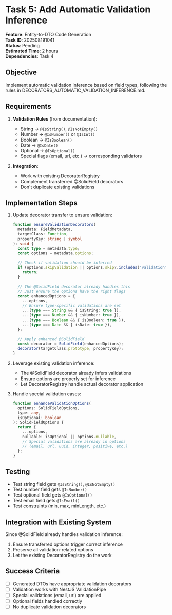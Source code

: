 # Task 5: Add Automatic Validation Inference

**Feature**: Entity-to-DTO Code Generation  
**Task ID**: 202508191041  
**Status**: Pending  
**Estimated Time**: 2 hours  
**Dependencies**: Task 4  

## Objective

Implement automatic validation inference based on field types, following the rules in DECORATORS_AUTOMATIC_VALIDATION_INFERENCE.md.

## Requirements

1. **Validation Rules** (from documentation):
   - String → `@IsString()`, `@IsNotEmpty()`
   - Number → `@IsNumber()` or `@IsInt()`
   - Boolean → `@IsBoolean()`
   - Date → `@IsDate()`
   - Optional → `@IsOptional()`
   - Special flags (email, url, etc.) → corresponding validators

2. **Integration**:
   - Work with existing DecoratorRegistry
   - Complement transferred @SolidField decorators
   - Don't duplicate existing validations

## Implementation Steps

1. Update decorator transfer to ensure validation:
   ```typescript
   function ensureValidationDecorators(
     metadata: FieldMetadata,
     targetClass: Function,
     propertyKey: string | symbol
   ): void {
     const type = metadata.type;
     const options = metadata.options;
     
     // Check if validation should be inferred
     if (options.skipValidation || options.skip?.includes('validation')) {
       return;
     }
     
     // The @SolidField decorator already handles this
     // Just ensure the options have the right flags
     const enhancedOptions = {
       ...options,
       // Ensure type-specific validations are set
       ...(type === String && { isString: true }),
       ...(type === Number && { isNumber: true }),
       ...(type === Boolean && { isBoolean: true }),
       ...(type === Date && { isDate: true }),
     };
     
     // Apply enhanced @SolidField
     const decorator = SolidField(enhancedOptions);
     decorator(targetClass.prototype, propertyKey);
   }
   ```

2. Leverage existing validation inference:
   - The @SolidField decorator already infers validations
   - Ensure options are properly set for inference
   - Let DecoratorRegistry handle actual decorator application

3. Handle special validation cases:
   ```typescript
   function enhanceValidationOptions(
     options: SolidFieldOptions,
     type: any,
     isOptional: boolean
   ): SolidFieldOptions {
     return {
       ...options,
       nullable: isOptional || options.nullable,
       // Special validations are already in options
       // (email, url, uuid, integer, positive, etc.)
     };
   }
   ```

## Testing

- Test string field gets `@IsString()`, `@IsNotEmpty()`
- Test number field gets `@IsNumber()`
- Test optional field gets `@IsOptional()`
- Test email field gets `@IsEmail()`
- Test constraints (min, max, minLength, etc.)

## Integration with Existing System

Since @SolidField already handles validation inference:
1. Ensure transferred options trigger correct inference
2. Preserve all validation-related options
3. Let the existing DecoratorRegistry do the work

## Success Criteria

- [ ] Generated DTOs have appropriate validation decorators
- [ ] Validation works with NestJS ValidationPipe
- [ ] Special validations (email, url) are applied
- [ ] Optional fields handled correctly
- [ ] No duplicate validation decorators